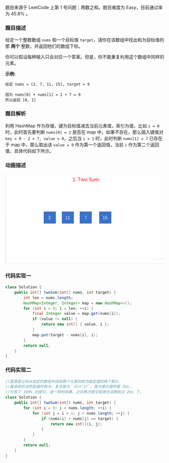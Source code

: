 题目来源于 LeetCode 上第 1 号问题：两数之和。题目难度为 Easy，目前通过率为 45.8% 。

### 题目描述

给定一个整数数组 `nums` 和一个目标值 `target`，请你在该数组中找出和为目标值的那 **两个** 整数，并返回他们的数组下标。

你可以假设每种输入只会对应一个答案。但是，你不能重复利用这个数组中同样的元素。

**示例:**

```
给定 nums = [2, 7, 11, 15], target = 9

因为 nums[0] + nums[1] = 2 + 7 = 9
所以返回 [0, 1]
```

### 题目解析

利用 HashMap 作为存储，键为目标值减去当前元素值，索引为值，比如 `i = 0` 时，此时首先要判断 `nums[0] = 2` 是否在 map 中，如果不存在，那么插入键值对 `key = 9 - 2 = 7, value = 0`，之后当 `i = 1` 时，此时判断 `nums[1] = 7` 已存在于 map 中，那么取出该 `value = 0` 作为第一个返回值，当前 `i` 作为第二个返回值，具体代码如下所示。

### 动画描述

![](./Animation.gif)

### 代码实现一

```java
class Solution {
    public int[] twoSum(int[] nums, int target) {
        int len = nums.length;
        HashMap<Integer, Integer> map = new HashMap<>();
        for (int i = 0; i < len; ++i) {
            final Integer value = map.get(nums[i]);
            if (value != null) {
                return new int[] { value, i };
            }
            map.put(target - nums[i], i);
        }
        return null;
    }
}
```



### 代码实现二

```java
//题意是让你从给定的数组中找到两个元素的和为指定值的两个索引，
//最容易的当然是循环两次，复杂度为 `O(n^2)`，首次提交居然是 2ms，
//打败了 100% 的提交，谜一样的结果，之后再次提交就再也没跑到过 2ms 了。
class Solution {
    public int[] twoSum(int[] nums, int target) {
        for (int i = 0; i < nums.length; ++i) {
            for (int j = i + 1; j < nums.length; ++j) {
                if (nums[i] + nums[j] == target) {
                    return new int[]{i, j};
                }
            }
        }
        return null;
    }
}
```

